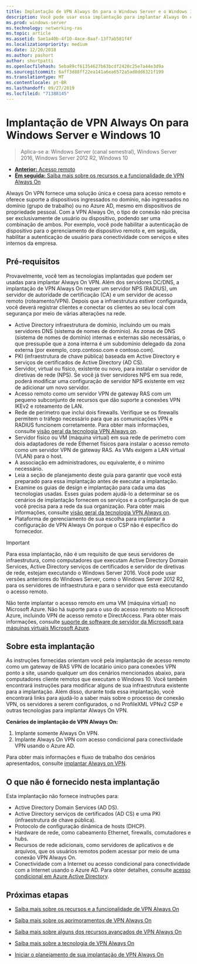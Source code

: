 ```yaml
---
title: Implantação de VPN Always On para o Windows Server e o Windows 10
description: Você pode usar essa implantação para implantar Always On conexões de rede virtual privada (VPN) para funcionários remotos usando o acesso remoto no Windows Server 2016 ou posterior e Always On perfis de VPN para computadores cliente com Windows 10.
ms.prod: windows-server
ms.technology: networking-ras
ms.topic: article
ms.assetid: 5ae1a40b-4f10-4ace-8aaf-13f7ab581f4f
ms.localizationpriority: medium
ms.date: 12/20/2018
ms.author: pashort
author: shortpatti
ms.openlocfilehash: 5eba89cf61354627b63bcdf2420c25e7a44e3d9a
ms.sourcegitcommit: 6aff3d88ff22ea141a6ea6572a5ad8dd6321f199
ms.translationtype: MT
ms.contentlocale: pt-BR
ms.lasthandoff: 09/27/2019
ms.locfileid: "71388145"
---
```

# <a name="always-on-vpn-deployment-for-windows-server-and-windows-10"></a>Implantação de VPN Always On para Windows Server e Windows 10

>Aplica-se a: Windows Server (canal semestral), Windows Server 2016, Windows Server 2012 R2, Windows 10

- [**Anterior:** Acesso remoto](../../../Remote-Access.md)<br>
- [**Em seguida:** Saiba mais sobre os recursos e a funcionalidade de VPN Always On](../../vpn-map-da.md)

Always On VPN fornece uma solução única e coesa para acesso remoto e oferece suporte a dispositivos ingressados no domínio, não ingressados no domínio (grupo de trabalho) ou no Azure AD, mesmo em dispositivos de propriedade pessoal. Com a VPN Always On, o tipo de conexão não precisa ser exclusivamente de usuário ou dispositivo, podendo ser uma combinação de ambos. Por exemplo, você pode habilitar a autenticação de dispositivo para o gerenciamento de dispositivo remoto e, em seguida, habilitar a autenticação de usuário para conectividade com serviços e sites internos da empresa.

## <a name="prerequisites"></a>Pré-requisitos

Provavelmente, você tem as tecnologias implantadas que podem ser usadas para implantar Always On VPN. Além dos servidores DC/DNS, a implantação de VPN Always On requer um servidor NPS (RADIUS), um servidor de autoridade de certificação (CA) e um servidor de acesso remoto (roteamento/VPN). Depois que a infraestrutura estiver configurada, você deverá registrar clientes e conectar os clientes ao seu local com segurança por meio de várias alterações na rede.

- Active Directory infraestrutura de domínio, incluindo um ou mais servidores DNS (sistema de nomes de domínio). As zonas de DNS (sistema de nomes de domínio) internas e externas são necessárias, o que pressupõe que a zona interna é um subdomínio delegado da zona externa (por exemplo, corp.contoso.com e contoso.com).
- PKI (infraestrutura de chave pública) baseada em Active Directory e serviços de certificados de Active Directory (AD CS).
- Servidor, virtual ou físico, existente ou novo, para instalar o servidor de diretivas de rede (NPS). Se você já tiver servidores NPS em sua rede, poderá modificar uma configuração de servidor NPS existente em vez de adicionar um novo servidor.
- Acesso remoto como um servidor VPN de gateway RAS com um pequeno subconjunto de recursos que dão suporte a conexões VPN IKEv2 e roteamento de LAN.
- Rede de perímetro que inclui dois firewalls.  Verifique se os firewalls permitem o tráfego necessário para que as comunicações VPN e RADIUS funcionem corretamente. Para obter mais informações, consulte [visão geral da tecnologia VPN Always on](../always-on-vpn-technology-overview.md).
- Servidor físico ou VM (máquina virtual) em sua rede de perímetro com dois adaptadores de rede Ethernet físicos para instalar o acesso remoto como um servidor VPN de gateway RAS. As VMs exigem a LAN virtual (VLAN) para o host. 
- A associação em administradores, ou equivalente, é o mínimo necessário.
- Leia a seção de planejamento deste guia para garantir que você está preparado para essa implantação antes de executar a implantação.
- Examine os guias de design e implantação para cada uma das tecnologias usadas. Esses guias podem ajudá-lo a determinar se os cenários de implantação fornecem os serviços e a configuração de que você precisa para a rede da sua organização. Para obter mais informações, consulte [visão geral da tecnologia VPN Always on](../always-on-vpn-technology-overview.md).
- Plataforma de gerenciamento de sua escolha para implantar a configuração de VPN Always On porque o CSP não é específico do fornecedor.

>[!IMPORTANT]
>Para essa implantação, não é um requisito de que seus servidores de infraestrutura, como computadores que executam Active Directory Domain Services, Active Directory serviços de certificados e servidor de diretivas de rede, estejam executando o Windows Server 2016. Você pode usar versões anteriores do Windows Server, como o Windows Server 2012 R2, para os servidores de infraestrutura e para o servidor que está executando o acesso remoto.
>
>Não tente implantar o acesso remoto em uma VM (máquina virtual) no Microsoft Azure. Não há suporte para o uso do acesso remoto no Microsoft Azure, incluindo VPN de acesso remoto e DirectAccess. Para obter mais informações, consulte [suporte de software de servidor da Microsoft para máquinas virtuais Microsoft Azure](https://support.microsoft.com/help/2721672/microsoft-server-software-support-for-microsoft-azure-virtual-machines).

## <a name="about-this-deployment"></a>Sobre esta implantação

As instruções fornecidas orientam você pela implantação de acesso remoto como um gateway de RAS VPN de locatário único para conexões VPN ponto a site, usando qualquer um dos cenários mencionados abaixo, para computadores cliente remotos que executam o Windows 10. Você também encontrará instruções para modificar alguns de sua infraestrutura existente para a implantação. Além disso, durante toda essa implantação, você encontrará links para ajudá-lo a saber mais sobre o processo de conexão VPN, os servidores a serem configurados, o nó ProfileXML VPNv2 CSP e outras tecnologias para implantar Always On VPN.

**Cenários de implantação de VPN Always On:**

1. Implante somente Always On VPN.
2. Implante Always On VPN com acesso condicional para conectividade VPN usando o Azure AD.

Para obter mais informações e fluxo de trabalho dos cenários apresentados, consulte [implantar Always on VPN](always-on-vpn-deploy-deployment.md).

## <a name="what-isnt-provided-in-this-deployment"></a>O que não é fornecido nesta implantação

Esta implantação não fornece instruções para:

- Active Directory Domain Services (AD DS).
- Active Directory serviços de certificados (AD CS) e uma PKI (infraestrutura de chave pública).
- Protocolo de configuração dinâmica de hosts (DHCP).
- Hardware de rede, como cabeamento Ethernet, firewalls, comutadores e hubs.
- Recursos de rede adicionais, como servidores de aplicativos e de arquivos, que os usuários remotos podem acessar por meio de uma conexão VPN Always On.
- Conectividade com a Internet ou acesso condicional para conectividade com a Internet usando o Azure AD. Para obter detalhes, consulte [acesso condicional em Azure Active Directory](https://docs.microsoft.com/azure/active-directory/active-directory-conditional-access-azure-portal).

## <a name="next-steps"></a>Próximas etapas

- [Saiba mais sobre os recursos e a funcionalidade de VPN Always On](../../vpn-map-da.md)

- [Saiba mais sobre os aprimoramentos de VPN Always On](../always-on-vpn-enhancements.md)

- [Saiba mais sobre alguns dos recursos avançados de VPN Always On](always-on-vpn-adv-options.md)

- [Saiba mais sobre a tecnologia de VPN Always On](../always-on-vpn-technology-overview.md)

- [Iniciar o planejamento de sua implantação de VPN Always On](always-on-vpn-deploy-deployment.md)